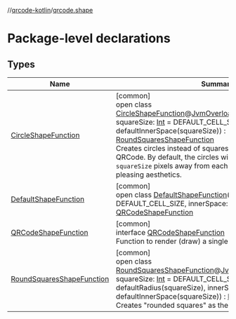 //[qrcode-kotlin](../../index.md)/[qrcode.shape](index.md)

# Package-level declarations

## Types

| Name | Summary |
|---|---|
| [CircleShapeFunction](-circle-shape-function/index.md) | [common]<br>open class [CircleShapeFunction](-circle-shape-function/index.md)@[JvmOverloads](https://kotlinlang.org/api/latest/jvm/stdlib/kotlin.jvm/-jvm-overloads/index.html)constructor(val squareSize: [Int](https://kotlinlang.org/api/latest/jvm/stdlib/kotlin/-int/index.html) = DEFAULT_CELL_SIZE, innerSpace: [Int](https://kotlinlang.org/api/latest/jvm/stdlib/kotlin/-int/index.html) = defaultInnerSpace(squareSize)) : [RoundSquaresShapeFunction](-round-squares-shape-function/index.md)<br>Creates circles instead of squares while drawing the QRCode. By default, the circles will keep `8% of the squareSize` pixels away from each other, to have a more pleasing aesthetics. |
| [DefaultShapeFunction](-default-shape-function/index.md) | [common]<br>open class [DefaultShapeFunction](-default-shape-function/index.md)(val squareSize: [Int](https://kotlinlang.org/api/latest/jvm/stdlib/kotlin/-int/index.html) = DEFAULT_CELL_SIZE, innerSpace: [Int](https://kotlinlang.org/api/latest/jvm/stdlib/kotlin/-int/index.html) = 1) : [QRCodeShapeFunction](-q-r-code-shape-function/index.md) |
| [QRCodeShapeFunction](-q-r-code-shape-function/index.md) | [common]<br>interface [QRCodeShapeFunction](-q-r-code-shape-function/index.md)<br>Function to render (draw) a single square. |
| [RoundSquaresShapeFunction](-round-squares-shape-function/index.md) | [common]<br>open class [RoundSquaresShapeFunction](-round-squares-shape-function/index.md)@[JvmOverloads](https://kotlinlang.org/api/latest/jvm/stdlib/kotlin.jvm/-jvm-overloads/index.html)constructor(val squareSize: [Int](https://kotlinlang.org/api/latest/jvm/stdlib/kotlin/-int/index.html) = DEFAULT_CELL_SIZE, radius: [Int](https://kotlinlang.org/api/latest/jvm/stdlib/kotlin/-int/index.html) = defaultRadius(squareSize), innerSpace: [Int](https://kotlinlang.org/api/latest/jvm/stdlib/kotlin/-int/index.html) = defaultInnerSpace(squareSize)) : [DefaultShapeFunction](-default-shape-function/index.md)<br>Creates &quot;rounded squares&quot; as the shapes on the QRCode. |
